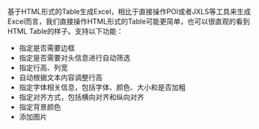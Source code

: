 基于HTML形式的Table生成Excel，相比于直接操作POI或者JXLS等工具来生成Excel而言，我们直接操作HTML形式的Table可能更简单，也可以很直观的看到HTML Table的样子。支持以下功能：
* 指定是否需要边框
* 指定是否需要对头信息进行自动筛选
* 指定行高、列宽
* 自动根据文本内容调整行高
* 指定字体相关信息，包括字体、颜色、大小和是否加粗
* 指定对齐方式，包括横向对齐和纵向对齐
* 指定背景颜色
* 添加图片
